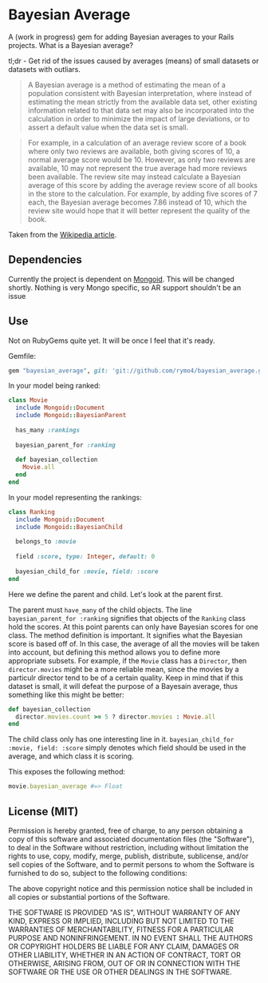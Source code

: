 # Bayesian Average

A (work in progress) gem for adding Bayesian averages to your Rails projects. What is a Bayesian average?

tl;dr - Get rid of the issues caused by averages (means) of small datasets or datasets with outliars. 

>A Bayesian average is a method of estimating the mean of a population consistent with Bayesian interpretation, 
>where instead of estimating the mean strictly from the available data set, other existing information related 
>to that data set may also be incorporated into the calculation in order to minimize the impact of large 
>deviations, or to assert a default value when the data set is small.

>For example, in a calculation of an average review score of a book where only two reviews are available, both 
>giving scores of 10, a normal average score would be 10. However, as only two reviews are available, 10 may not 
>represent the true average had more reviews been available. The review site may instead calculate a Bayesian 
>average of this score by adding the average review score of all books in the store to the calculation. For example, by adding five scores of 7 each, the Bayesian average becomes 7.86 instead of 10, which the review site would hope that it will better represent the quality of the book.

Taken from the [Wikipedia article](http://en.wikipedia.org/wiki/Bayesian_average).

## Dependencies

Currently the project is dependent on [Mongoid](https://github.com/mongoid/mongoid). This will be changed shortly. 
Nothing is very Mongo specific, so AR support shouldn't be an issue

## Use

Not on RubyGems quite yet. It will be once I feel that it's ready. 


Gemfile:

```ruby
gem "bayesian_average", git: 'git://github.com/rymo4/bayesian_average.git'
```

In your model being ranked:

```ruby
class Movie
  include Mongoid::Document
  include Mongoid::BayesianParent
  
  has_many :rankings
  
  bayesian_parent_for :ranking
  
  def bayesian_collection
    Movie.all
  end
end
```

In your model representing the rankings:
```ruby
class Ranking
  include Mongoid::Document
  include Mongoid::BayesianChild
  
  belongs_to :movie
  
  field :score, type: Integer, default: 0
  
  bayesian_child_for :movie, field: :score
end
```
  
Here we define the parent and child. Let's look at the parent first.

The parent must ```have_many``` of the child objects. The line ```bayesian_parent_for :ranking``` signifies that
objects of the ```Ranking``` class hold the scores. At this point parents can only have Bayesian scores for
one class. The method definition is important. It signifies what the Bayesian score is based off of. In this case,
the average of all the movies will be taken into account, but defining this method allows you to define more
appropriate subsets. For example, if the ```Movie``` class has a ```Director```, then ```director.movies``` 
might be a more reliable mean, since the movies by a particulr director tend to be of a certain quality. Keep in mind
that if this dataset is small, it will defeat the purpose of a Bayesain average, thus something like this might be
better:

```ruby
def bayesian_collection
  director.movies.count >= 5 ? director.movies : Movie.all
end
```

The child class only has one interesting line in it. ```bayesian_child_for :movie, field: :score``` simply denotes
which field should be used in the average, and which class it is scoring. 

This exposes the following method:

```ruby
movie.bayesian_average #=> Float
```

## License (MIT)

Permission is hereby granted, free of charge, to any person obtaining a copy of this software and associated documentation files (the "Software"), to deal in the Software without restriction, including without limitation the rights to use, copy, modify, merge, publish, distribute, sublicense, and/or sell copies of the Software, and to permit persons to whom the Software is furnished to do so, subject to the following conditions:

The above copyright notice and this permission notice shall be included in all copies or substantial portions of the Software.

THE SOFTWARE IS PROVIDED "AS IS", WITHOUT WARRANTY OF ANY KIND, EXPRESS OR IMPLIED, INCLUDING BUT NOT LIMITED TO THE WARRANTIES OF MERCHANTABILITY, FITNESS FOR A PARTICULAR PURPOSE AND NONINFRINGEMENT. IN NO EVENT SHALL THE AUTHORS OR COPYRIGHT HOLDERS BE LIABLE FOR ANY CLAIM, DAMAGES OR OTHER LIABILITY, WHETHER IN AN ACTION OF CONTRACT, TORT OR OTHERWISE, ARISING FROM, OUT OF OR IN CONNECTION WITH THE SOFTWARE OR THE USE OR OTHER DEALINGS IN THE SOFTWARE.
